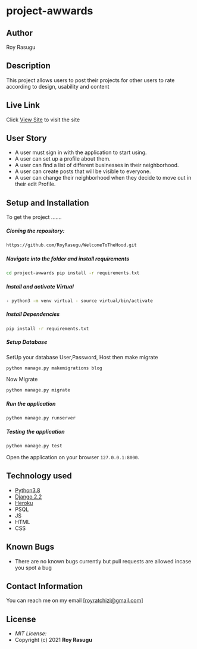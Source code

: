 # project-awwards

## Author
Roy Rasugu 
  
## Description  
This project allows users to post their projects for other users to rate according to design, usability and content

##  Live Link  
 Click [View Site](https://wleomehood.herokuapp.com/)  to visit the site

 
## User Story  
  
* A user must sign in with the application to start using.
* A user can set up a profile about them.
* A user can find a list of different businesses in their neighborhood.
* A user can create posts that will be visible to everyone.
* A user can change their neighborhood when they decide to move out in their edit Profile. 
  

  
## Setup and Installation  
To get the project .......  
  
##### Cloning the repository:  
 ```bash 
https://github.com/RoyRasugu/WelcomeToTheHood.git
```
##### Navigate into the folder and install requirements  
 ```bash 
cd project-awwards pip install -r requirements.txt 
```
##### Install and activate Virtual  
 ```bash 
- python3 -m venv virtual - source virtual/bin/activate  
```  
##### Install Dependencies  
 ```bash 
 pip install -r requirements.txt 
```  
 ##### Setup Database  
  SetUp your database User,Password, Host then make migrate  
 ```bash 
python manage.py makemigrations blog
 ``` 
 Now Migrate  
 ```bash 
 python manage.py migrate 
```
##### Run the application  
 ```bash 
 python manage.py runserver 
``` 
##### Testing the application  
 ```bash 
 python manage.py test 
```
Open the application on your browser `127.0.0.1:8000`.  
  
 
## Technology used  
  
* [Python3.8](https://www.python.org/)  
* [Django 2.2](https://docs.djangoproject.com/en/2.2/)  
* [Heroku](https://heroku.com) 
* PSQL
* JS
* HTML
* CSS 
  
  
## Known Bugs  
* There are no known bugs currently but pull requests are allowed incase you spot a bug  
  
## Contact Information

You can reach me on my email [royratchizi@gmail.com]

## License
* *MIT License:*
* Copyright (c) 2021 **Roy Rasugu**